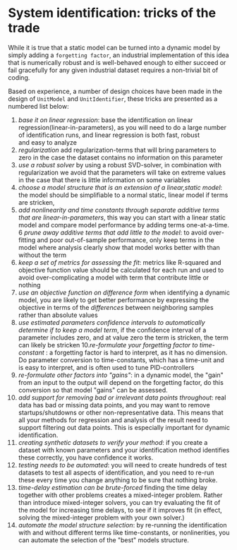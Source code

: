 # System identification: tricks of the trade

While it is true that a static model can be turned into a dynamic model by simply adding a ``forgetting factor``, an industrial implementation of this idea that is numerically robust
and is well-behaved enough to either succeed or fail gracefully for any given industrial dataset requires a non-trivial bit of coding. 

Based on experience, a number of design choices have been made in the design of ``UnitModel`` and ``UnitIdentifier``, these tricks are presented as a numbered list below:

1. *base it on linear regression*: base the identification on linear regression(linear-in-parameters), as you will need to do a large number of identification runs, and linear regression is both fast, robust  
and easy to analyze
2. *regularization* add regularization-terms that will bring parameters to zero in the case the dataset contains no information on this parameter
3. *use a robust solver* by using a robust SVD-solver, in combination with regularization we avoid that the parameters will take on extreme values in the case that there is little information on some variables
4. *choose a model structure that is an extension of a linear,static model*: the model should be simplifiable to a normal static, linear model if terms are stricken,
5. *add nonlinearity and time constants through separate additive terms that are linear-in-parameters*, this way you can start with a linear static model and compare model performance by adding terms one-at-a-time.
6  *prune away additive terms that add little to the model*: to avoid over-fitting and poor out-of-sample performance, only keep terms in the model where analysis clearly show that model works better with than without the term
7. *keep a set of metrics for assessing the fit*: metrics like R-squared and  objective function value should be calculated for each run and used to avoid over-complicating a model
with term that contribute little or nothing
8. *use an objective function on difference form* when identifying a dynamic model, you are likely to get better performance by expressing the objective in terms of the *differences* between neighboring samples rather than absolute values
9. *use estimated parameters confidence intervals to automatically determine if to keep a model term*, if the confidence interval of a parameter includes zero, and at value zero the term is stricken, the term can likely be stricken
10.*re-formulate your forgetting factor to time-constant* : a forgetting factor is hard to interpret, as it has no dimension. Do parameter conversion to time-constants, which has a time-unit and is easy to interpret, and is often used to tune 
PID-controllers
11. *re-formulate other factors into "gains"*: in a dynamic model, the "gain" from an input to the output will depend on the forgetting factor, do this conversion so that model "gains" can be assessed. 
12. *add support for removing bad or irrelevant data points throughout*: real data has bad or missing data points, and you may want to remove startups/shutdowns or other non-representative data. This means that all your methods for regression 
and analysis of the result need to support filtering out data points. This is especially important for dynamic identification. 
13. *creating synthetic datasets to verify your method*: if you create a dataset with known parameters and your identification method identifies these correctly, you have confidence it works.
14. *testing needs to be automated*: you will need to create hundreds of test datasets to test all aspects of identification, and you need to re-run these every time you change anything to be sure that nothing broke. 
15. *time-delay estimation can be brute-forced* finding the time delay together with other problems creates a mixed-integer problem. Rather than introduce mixed-integer solvers, you can try evaluating the fit of the model for increasing 
time delays, to see if it improves fit (in effect, solving the mixed-integer problem with your own solver.)
16. *automate the model structure selection*: by re-running the identification with and without different terms like time-constants, or nonlinerities, you can automate the selection of the "best" models structure. 